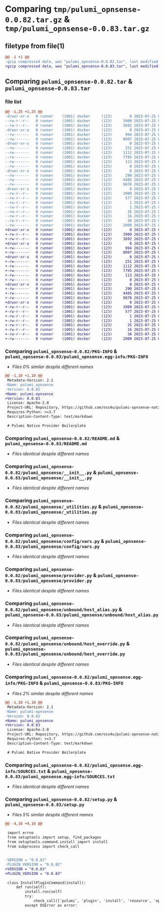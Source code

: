 # Comparing `tmp/pulumi_opnsense-0.0.82.tar.gz` & `tmp/pulumi_opnsense-0.0.83.tar.gz`

## filetype from file(1)

```diff
@@ -1 +1 @@
-gzip compressed data, was "pulumi_opnsense-0.0.82.tar", last modified: Tue Jul 25 07:35:14 2023, max compression
+gzip compressed data, was "pulumi_opnsense-0.0.83.tar", last modified: Tue Jul 25 07:51:39 2023, max compression
```

## Comparing `pulumi_opnsense-0.0.82.tar` & `pulumi_opnsense-0.0.83.tar`

### file list

```diff
@@ -1,25 +1,25 @@
-drwxr-xr-x   0 runner    (1001) docker     (123)        0 2023-07-25 07:35:14.502225 pulumi_opnsense-0.0.82/
--rw-r--r--   0 runner    (1001) docker     (123)     3909 2023-07-25 07:35:14.502225 pulumi_opnsense-0.0.82/PKG-INFO
--rw-r--r--   0 runner    (1001) docker     (123)     3692 2023-07-25 07:35:14.000000 pulumi_opnsense-0.0.82/README.md
-drwxr-xr-x   0 runner    (1001) docker     (123)        0 2023-07-25 07:35:14.502225 pulumi_opnsense-0.0.82/pulumi_opnsense/
--rw-------   0 runner    (1001) docker     (123)      994 2023-07-25 07:35:14.000000 pulumi_opnsense-0.0.82/pulumi_opnsense/__init__.py
--rw-------   0 runner    (1001) docker     (123)     8097 2023-07-25 07:35:14.000000 pulumi_opnsense-0.0.82/pulumi_opnsense/_utilities.py
-drwxr-xr-x   0 runner    (1001) docker     (123)        0 2023-07-25 07:35:14.502225 pulumi_opnsense-0.0.82/pulumi_opnsense/config/
--rw-------   0 runner    (1001) docker     (123)      251 2023-07-25 07:35:14.000000 pulumi_opnsense-0.0.82/pulumi_opnsense/config/__init__.py
--rw-------   0 runner    (1001) docker     (123)     1112 2023-07-25 07:35:14.000000 pulumi_opnsense-0.0.82/pulumi_opnsense/config/vars.py
--rw-------   0 runner    (1001) docker     (123)     7795 2023-07-25 07:35:14.000000 pulumi_opnsense-0.0.82/pulumi_opnsense/provider.py
--rw-------   0 runner    (1001) docker     (123)      113 2023-07-25 07:35:14.000000 pulumi_opnsense-0.0.82/pulumi_opnsense/pulumi-plugin.json
--rw-------   0 runner    (1001) docker     (123)        0 2023-07-25 07:35:14.000000 pulumi_opnsense-0.0.82/pulumi_opnsense/py.typed
-drwxr-xr-x   0 runner    (1001) docker     (123)        0 2023-07-25 07:35:14.502225 pulumi_opnsense-0.0.82/pulumi_opnsense/unbound/
--rw-------   0 runner    (1001) docker     (123)      290 2023-07-25 07:35:14.000000 pulumi_opnsense-0.0.82/pulumi_opnsense/unbound/__init__.py
--rw-------   0 runner    (1001) docker     (123)     4485 2023-07-25 07:35:14.000000 pulumi_opnsense-0.0.82/pulumi_opnsense/unbound/host_alias.py
--rw-------   0 runner    (1001) docker     (123)     9878 2023-07-25 07:35:14.000000 pulumi_opnsense-0.0.82/pulumi_opnsense/unbound/host_override.py
-drwxr-xr-x   0 runner    (1001) docker     (123)        0 2023-07-25 07:35:14.502225 pulumi_opnsense-0.0.82/pulumi_opnsense.egg-info/
--rw-r--r--   0 runner    (1001) docker     (123)     3909 2023-07-25 07:35:14.000000 pulumi_opnsense-0.0.82/pulumi_opnsense.egg-info/PKG-INFO
--rw-r--r--   0 runner    (1001) docker     (123)      577 2023-07-25 07:35:14.000000 pulumi_opnsense-0.0.82/pulumi_opnsense.egg-info/SOURCES.txt
--rw-r--r--   0 runner    (1001) docker     (123)        1 2023-07-25 07:35:14.000000 pulumi_opnsense-0.0.82/pulumi_opnsense.egg-info/dependency_links.txt
--rw-r--r--   0 runner    (1001) docker     (123)        1 2023-07-25 07:35:14.000000 pulumi_opnsense-0.0.82/pulumi_opnsense.egg-info/not-zip-safe
--rw-r--r--   0 runner    (1001) docker     (123)       35 2023-07-25 07:35:14.000000 pulumi_opnsense-0.0.82/pulumi_opnsense.egg-info/requires.txt
--rw-r--r--   0 runner    (1001) docker     (123)       16 2023-07-25 07:35:14.000000 pulumi_opnsense-0.0.82/pulumi_opnsense.egg-info/top_level.txt
--rw-r--r--   0 runner    (1001) docker     (123)       38 2023-07-25 07:35:14.502225 pulumi_opnsense-0.0.82/setup.cfg
--rw-------   0 runner    (1001) docker     (123)     2009 2023-07-25 07:35:14.000000 pulumi_opnsense-0.0.82/setup.py
+drwxr-xr-x   0 runner    (1001) docker     (123)        0 2023-07-25 07:51:39.719253 pulumi_opnsense-0.0.83/
+-rw-r--r--   0 runner    (1001) docker     (123)     3909 2023-07-25 07:51:39.719253 pulumi_opnsense-0.0.83/PKG-INFO
+-rw-r--r--   0 runner    (1001) docker     (123)     3692 2023-07-25 07:51:39.000000 pulumi_opnsense-0.0.83/README.md
+drwxr-xr-x   0 runner    (1001) docker     (123)        0 2023-07-25 07:51:39.715253 pulumi_opnsense-0.0.83/pulumi_opnsense/
+-rw-------   0 runner    (1001) docker     (123)      994 2023-07-25 07:51:39.000000 pulumi_opnsense-0.0.83/pulumi_opnsense/__init__.py
+-rw-------   0 runner    (1001) docker     (123)     8097 2023-07-25 07:51:39.000000 pulumi_opnsense-0.0.83/pulumi_opnsense/_utilities.py
+drwxr-xr-x   0 runner    (1001) docker     (123)        0 2023-07-25 07:51:39.719253 pulumi_opnsense-0.0.83/pulumi_opnsense/config/
+-rw-------   0 runner    (1001) docker     (123)      251 2023-07-25 07:51:39.000000 pulumi_opnsense-0.0.83/pulumi_opnsense/config/__init__.py
+-rw-------   0 runner    (1001) docker     (123)     1112 2023-07-25 07:51:39.000000 pulumi_opnsense-0.0.83/pulumi_opnsense/config/vars.py
+-rw-------   0 runner    (1001) docker     (123)     7795 2023-07-25 07:51:39.000000 pulumi_opnsense-0.0.83/pulumi_opnsense/provider.py
+-rw-------   0 runner    (1001) docker     (123)      113 2023-07-25 07:51:39.000000 pulumi_opnsense-0.0.83/pulumi_opnsense/pulumi-plugin.json
+-rw-------   0 runner    (1001) docker     (123)        0 2023-07-25 07:51:39.000000 pulumi_opnsense-0.0.83/pulumi_opnsense/py.typed
+drwxr-xr-x   0 runner    (1001) docker     (123)        0 2023-07-25 07:51:39.719253 pulumi_opnsense-0.0.83/pulumi_opnsense/unbound/
+-rw-------   0 runner    (1001) docker     (123)      290 2023-07-25 07:51:39.000000 pulumi_opnsense-0.0.83/pulumi_opnsense/unbound/__init__.py
+-rw-------   0 runner    (1001) docker     (123)     4485 2023-07-25 07:51:39.000000 pulumi_opnsense-0.0.83/pulumi_opnsense/unbound/host_alias.py
+-rw-------   0 runner    (1001) docker     (123)     9878 2023-07-25 07:51:39.000000 pulumi_opnsense-0.0.83/pulumi_opnsense/unbound/host_override.py
+drwxr-xr-x   0 runner    (1001) docker     (123)        0 2023-07-25 07:51:39.715253 pulumi_opnsense-0.0.83/pulumi_opnsense.egg-info/
+-rw-r--r--   0 runner    (1001) docker     (123)     3909 2023-07-25 07:51:39.000000 pulumi_opnsense-0.0.83/pulumi_opnsense.egg-info/PKG-INFO
+-rw-r--r--   0 runner    (1001) docker     (123)      577 2023-07-25 07:51:39.000000 pulumi_opnsense-0.0.83/pulumi_opnsense.egg-info/SOURCES.txt
+-rw-r--r--   0 runner    (1001) docker     (123)        1 2023-07-25 07:51:39.000000 pulumi_opnsense-0.0.83/pulumi_opnsense.egg-info/dependency_links.txt
+-rw-r--r--   0 runner    (1001) docker     (123)        1 2023-07-25 07:51:39.000000 pulumi_opnsense-0.0.83/pulumi_opnsense.egg-info/not-zip-safe
+-rw-r--r--   0 runner    (1001) docker     (123)       35 2023-07-25 07:51:39.000000 pulumi_opnsense-0.0.83/pulumi_opnsense.egg-info/requires.txt
+-rw-r--r--   0 runner    (1001) docker     (123)       16 2023-07-25 07:51:39.000000 pulumi_opnsense-0.0.83/pulumi_opnsense.egg-info/top_level.txt
+-rw-r--r--   0 runner    (1001) docker     (123)       38 2023-07-25 07:51:39.719253 pulumi_opnsense-0.0.83/setup.cfg
+-rw-------   0 runner    (1001) docker     (123)     2009 2023-07-25 07:51:39.000000 pulumi_opnsense-0.0.83/setup.py
```

### Comparing `pulumi_opnsense-0.0.82/PKG-INFO` & `pulumi_opnsense-0.0.83/pulumi_opnsense.egg-info/PKG-INFO`

 * *Files 0% similar despite different names*

```diff
@@ -1,10 +1,10 @@
 Metadata-Version: 2.1
-Name: pulumi_opnsense
-Version: 0.0.82
+Name: pulumi-opnsense
+Version: 0.0.83
 License: Apache-2.0
 Project-URL: Repository, https://github.com/oss4u/pulumi-opnsense-native
 Requires-Python: >=3.7
 Description-Content-Type: text/markdown
 
 # Pulumi Native Provider Boilerplate
```

### Comparing `pulumi_opnsense-0.0.82/README.md` & `pulumi_opnsense-0.0.83/README.md`

 * *Files identical despite different names*

### Comparing `pulumi_opnsense-0.0.82/pulumi_opnsense/__init__.py` & `pulumi_opnsense-0.0.83/pulumi_opnsense/__init__.py`

 * *Files identical despite different names*

### Comparing `pulumi_opnsense-0.0.82/pulumi_opnsense/_utilities.py` & `pulumi_opnsense-0.0.83/pulumi_opnsense/_utilities.py`

 * *Files identical despite different names*

### Comparing `pulumi_opnsense-0.0.82/pulumi_opnsense/config/vars.py` & `pulumi_opnsense-0.0.83/pulumi_opnsense/config/vars.py`

 * *Files identical despite different names*

### Comparing `pulumi_opnsense-0.0.82/pulumi_opnsense/provider.py` & `pulumi_opnsense-0.0.83/pulumi_opnsense/provider.py`

 * *Files identical despite different names*

### Comparing `pulumi_opnsense-0.0.82/pulumi_opnsense/unbound/host_alias.py` & `pulumi_opnsense-0.0.83/pulumi_opnsense/unbound/host_alias.py`

 * *Files identical despite different names*

### Comparing `pulumi_opnsense-0.0.82/pulumi_opnsense/unbound/host_override.py` & `pulumi_opnsense-0.0.83/pulumi_opnsense/unbound/host_override.py`

 * *Files identical despite different names*

### Comparing `pulumi_opnsense-0.0.82/pulumi_opnsense.egg-info/PKG-INFO` & `pulumi_opnsense-0.0.83/PKG-INFO`

 * *Files 2% similar despite different names*

```diff
@@ -1,10 +1,10 @@
 Metadata-Version: 2.1
-Name: pulumi-opnsense
-Version: 0.0.82
+Name: pulumi_opnsense
+Version: 0.0.83
 License: Apache-2.0
 Project-URL: Repository, https://github.com/oss4u/pulumi-opnsense-native
 Requires-Python: >=3.7
 Description-Content-Type: text/markdown
 
 # Pulumi Native Provider Boilerplate
```

### Comparing `pulumi_opnsense-0.0.82/pulumi_opnsense.egg-info/SOURCES.txt` & `pulumi_opnsense-0.0.83/pulumi_opnsense.egg-info/SOURCES.txt`

 * *Files identical despite different names*

### Comparing `pulumi_opnsense-0.0.82/setup.py` & `pulumi_opnsense-0.0.83/setup.py`

 * *Files 5% similar despite different names*

```diff
@@ -4,16 +4,16 @@
 
 import errno
 from setuptools import setup, find_packages
 from setuptools.command.install import install
 from subprocess import check_call
 
 
-VERSION = "0.0.82"
-PLUGIN_VERSION = "0.0.82"
+VERSION = "0.0.83"
+PLUGIN_VERSION = "0.0.83"
 
 class InstallPluginCommand(install):
     def run(self):
         install.run(self)
         try:
             check_call(['pulumi', 'plugin', 'install', 'resource', 'opnsense', PLUGIN_VERSION, '--server', 'github://api.github.com/oss4u/pulumi-opnsense-native'])
         except OSError as error:
```

